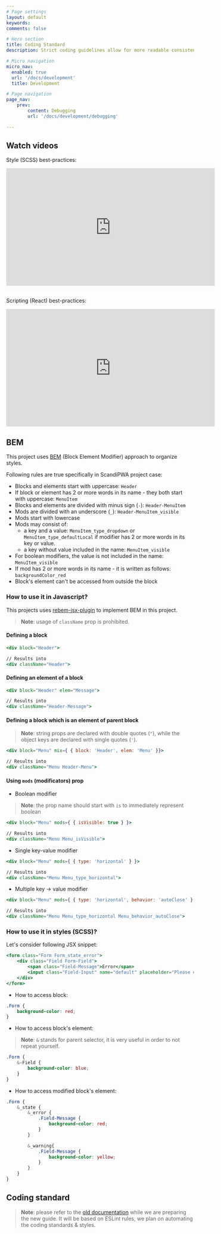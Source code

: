 ```yaml
---
# Page settings
layout: default
keywords:
comments: false

# Hero section
title: Coding Standard
description: Strict coding guidelines allow for more readable consistent code. Learn BEM, coding-style & more!

# Micro navigation
micro_nav:
  enabled: true
  url: '/docs/development'
  title: Development

# Page navigation
page_nav:
    prev:
        content: Debugging
        url: '/docs/development/debugging'

---
```


## Watch videos

Style (SCSS) best-practices:

<div class="video">
    <iframe width="560" height="315" src="https://www.youtube.com/embed/W4LUYfLUCqs" frameborder="0" allow="accelerometer; autoplay; encrypted-media; gyroscope; picture-in-picture" allowfullscreen></iframe>
</div>

<br>

Scripting (React) best-practices:

<div class="video">
    <iframe width="560" height="315" src="https://www.youtube.com/embed/0tSXwEg26UA" frameborder="0" allow="accelerometer; autoplay; encrypted-media; gyroscope; picture-in-picture" allowfullscreen></iframe>
</div>

## BEM

This project uses [BEM](https://en.bem.info/methodology/) (Block Element Modifier) approach to organize styles.

Following rules are true specifically in ScandiPWA project case:
- Blocks and elements start with uppercase: `Header`
- If block or element has 2 or more words in its name - they both start with uppercase: `MenuItem`
- Blocks and elements are divided with minus sign (`-`): `Header-MenuItem`
- Mods are divided with an underscore (`_`): `Header-MenuItem_visible`
- Mods start with lowercase
- Mods may consist of:
    - a key and a value: `MenuItem_type_dropdown` or `MenuItem_type_defaultLocal` if modifier has 2 or more words in its key or value.
    - a key without value included in the name: `MenuItem_visible`
- For boolean modifiers, the value is not included in the name: `MenuItem_visible`
- If mod has 2 or more words in its name - it is written as follows: `backgroundColor_red`
- Block's element can't be accessed from outside the block

### How to use it in Javascript?

This projects uses [rebem-jsx-plugin](https://github.com/rebem/rebem-jsx) to implement BEM in this project.

> **Note**: usage of `className` prop is prohibited.

#### Defining a block

```jsx
<div block="Header">

// Results into
<div className="Header">
```

#### Defining an element of a block

```jsx
<div block="Header" elem="Message">

// Results into
<div className="Header-Message">
```

#### Defining a block which is an element of parent block

> **Note**: string props are declared with double quotes (`"`), while the object keys are declared with single quotes (`'`).

```jsx
<div block="Menu" mix={ { block: 'Header', elem: 'Menu' }}>

// Results into
<div className="Menu Header-Menu">
```

#### Using `mods` (modificators) prop

- Boolean modifier

> **Note**: the prop name should start with `is` to immediately represent boolean

```jsx
<div block="Menu" mods={ { isVisible: true } }>

// Results into
<div className="Menu Menu_isVisible">
```

- Single key-value modifier

```jsx
<div block="Menu" mods={ { type: 'horizontal' } }>

// Results into
<div className="Menu Menu_type_horizontal">
```

- Multiple key -> value modifier

```jsx
<div block="Menu" mods={ { type: 'horizontal', behavior: 'autoClose' } }>

// Results into
<div className="Menu Menu_type_horizontal Menu_behavior_autoClose">
```

### How to use it in styles (SCSS)?

Let's consider following JSX snippet:

```jsx
<form class="Form Form_state_error">
    <div class="Field Form-Field">
        <span class="Field-Message">Error</span>
        <input class="Field-Input" name="default" placeholder="Please enter a value">
    </div>
</form>
```

- How to access block:

```scss
.Form {
    background-color: red;
}
```

- How to access block's element:

> **Note**: `&` stands for parent selector, it is very useful in order to not repeat yourself.

```scss
.Form {
    &-Field {
        background-color: blue;
    }
}
```

- How to access modified block's element:

```scss
.Form {
    &_state {
        &_error {
            .Field-Message {
                background-color: red;
            }
        }

        &_warning{
            .Field-Message {
                background-color: yellow;
            }
        }
    }
}
```

## Coding standard

> **Note**: please refer to the [old documentation](https://github.com/scandipwa/docs/blob/master/theme/08-Standard.md) while we are preparing the new guide. It will be based on ESLint rules, we plan on automating the coding standards & styles.
